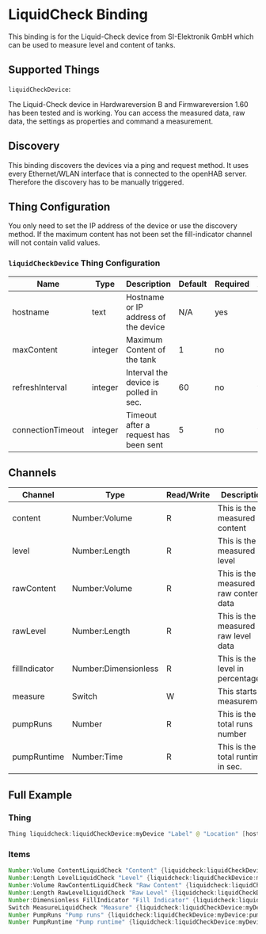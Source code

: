 # LiquidCheck Binding

This binding is for the Liquid-Check device from SI-Elektronik GmbH which can be used to measure level and content of tanks.

## Supported Things

`liquidCheckDevice`:

The Liquid-Check device in Hardwareversion B and Firmwareversion 1.60 has been tested and is working.
You can access the measured data, raw data, the settings as properties and command a measurement.

## Discovery

This binding discovers the devices via a ping and request method.
It uses every Ethernet/WLAN interface that is connected to the openHAB server.
Therefore the discovery has to be manually triggered.

## Thing Configuration

You only need to set the IP address of the device or use the discovery method.
If the maximum content has not been set the fill-indicator channel will not contain valid values.

### `liquidCheckDevice` Thing Configuration

| Name             | Type    | Description                           | Default | Required | Advanced |
|------------------|---------|---------------------------------------|---------|----------|----------|
| hostname         | text    | Hostname or IP address of the device  | N/A     | yes      | no       |
| maxContent       | integer | Maximum Content of the tank           | 1       | no       | no       |
| refreshInterval  | integer | Interval the device is polled in sec. | 60      | no       | yes      |
| connectionTimeout| integer | Timeout after a request has been sent | 5       | no       | yes      |

## Channels

| Channel        | Type                        | Read/Write | Description                           |
|----------------|-----------------------------|------------|---------------------------------------|
| content        | Number:Volume               | R          | This is the measured content          |
| level          | Number:Length               | R          | This is the measured level            |
| rawContent    | Number:Volume               | R          | This is the measured raw content data |
| rawLevel      | Number:Length               | R          | This is the measured raw level data   |
| fillIndicator | Number:Dimensionless        | R          | This is the fill level in percentage  |
| measure        | Switch                      | W          | This starts a measurement             |
| pumpRuns      | Number                      | R          | This is the total runs number         |
| pumpRuntime   | Number:Time                 | R          | This is the total runtime in sec.     |

## Full Example

### Thing

```java
Thing liquidcheck:liquidCheckDevice:myDevice "Label" @ "Location" [hostname="XXX.XXX.XXX.XXX", maxContent=9265, refreshInterval=600, connectionTimeout=5]
```

### Items

```java
Number:Volume ContentLiquidCheck "Content" {liquidcheck:liquidCheckDevice:myDevice:content}
Number:Length LevelLiquidCheck "Level" {liquidcheck:liquidCheckDevice:myDevice:level}
Number:Volume RawContentLiquidCheck "Raw Content" {liquidcheck:liquidCheckDevice:myDevice:rawContent}
Number:Length RawLevelLiquidCheck "Raw Level" {liquidcheck:liquidCheckDevice:myDevice:rawLevel}
Number:Dimensionless FillIndicator "Fill Indicator" {liquidcheck:liquidCheckDevice:myDevice:fillIndicator}
Switch MeasureLiquidCheck "Measure" {liquidcheck:liquidCheckDevice:myDevice:measure}
Number PumpRuns "Pump runs" {liquidcheck:liquidCheckDevice:myDevice:pumpRuns}
Number PumpRuntime "Pump runtime" {liquidcheck:liquidCheckDevice:myDevice:pumpRuntime}
```
